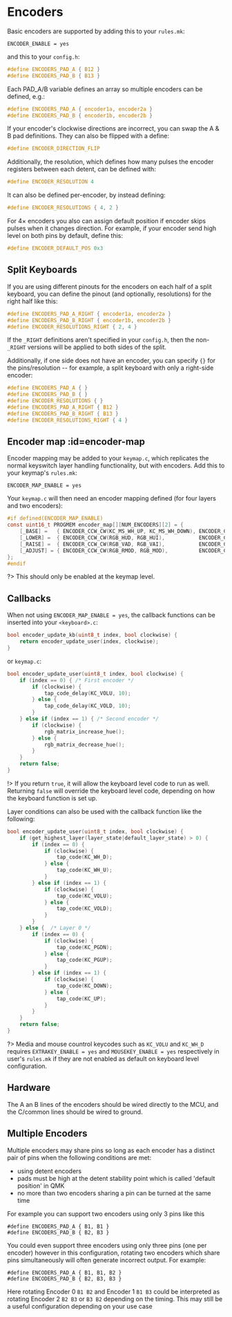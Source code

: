 # Encoders

Basic encoders are supported by adding this to your `rules.mk`:

```make
ENCODER_ENABLE = yes
```

and this to your `config.h`:

```c
#define ENCODERS_PAD_A { B12 }
#define ENCODERS_PAD_B { B13 }
```

Each PAD_A/B variable defines an array so multiple encoders can be defined, e.g.:

```c
#define ENCODERS_PAD_A { encoder1a, encoder2a }
#define ENCODERS_PAD_B { encoder1b, encoder2b }
```

If your encoder's clockwise directions are incorrect, you can swap the A & B pad definitions.  They can also be flipped with a define:

```c
#define ENCODER_DIRECTION_FLIP
```

Additionally, the resolution, which defines how many pulses the encoder registers between each detent, can be defined with:

```c
#define ENCODER_RESOLUTION 4
```

It can also be defined per-encoder, by instead defining:

```c
#define ENCODER_RESOLUTIONS { 4, 2 }
```

For 4× encoders you also can assign default position if encoder skips pulses when it changes direction. For example, if your encoder send high level on both pins by default, define this:

```c
#define ENCODER_DEFAULT_POS 0x3
```

## Split Keyboards

If you are using different pinouts for the encoders on each half of a split keyboard, you can define the pinout (and optionally, resolutions) for the right half like this:

```c
#define ENCODERS_PAD_A_RIGHT { encoder1a, encoder2a }
#define ENCODERS_PAD_B_RIGHT { encoder1b, encoder2b }
#define ENCODER_RESOLUTIONS_RIGHT { 2, 4 }
```

If the `_RIGHT` definitions aren't specified in your `config.h`, then the non-`_RIGHT` versions will be applied to both sides of the split.

Additionally, if one side does not have an encoder, you can specify `{}` for the pins/resolution -- for example, a split keyboard with only a right-side encoder:

```c
#define ENCODERS_PAD_A { }
#define ENCODERS_PAD_B { }
#define ENCODER_RESOLUTIONS { }
#define ENCODERS_PAD_A_RIGHT { B12 }
#define ENCODERS_PAD_B_RIGHT { B13 }
#define ENCODER_RESOLUTIONS_RIGHT { 4 }
```

## Encoder map :id=encoder-map

Encoder mapping may be added to your `keymap.c`, which replicates the normal keyswitch layer handling functionality, but with encoders. Add this to your keymap's `rules.mk`:

```make
ENCODER_MAP_ENABLE = yes
```

Your `keymap.c` will then need an encoder mapping defined (for four layers and two encoders):

```c
#if defined(ENCODER_MAP_ENABLE)
const uint16_t PROGMEM encoder_map[][NUM_ENCODERS][2] = {
    [_BASE] =   { ENCODER_CCW_CW(KC_MS_WH_UP, KC_MS_WH_DOWN), ENCODER_CCW_CW(KC_VOLD, KC_VOLU)  },
    [_LOWER] =  { ENCODER_CCW_CW(RGB_HUD, RGB_HUI),           ENCODER_CCW_CW(RGB_SAD, RGB_SAI)  },
    [_RAISE] =  { ENCODER_CCW_CW(RGB_VAD, RGB_VAI),           ENCODER_CCW_CW(RGB_SPD, RGB_SPI)  },
    [_ADJUST] = { ENCODER_CCW_CW(RGB_RMOD, RGB_MOD),          ENCODER_CCW_CW(KC_RIGHT, KC_LEFT) },
};
#endif
```

?> This should only be enabled at the keymap level.

## Callbacks

When not using `ENCODER_MAP_ENABLE = yes`, the callback functions can be inserted into your `<keyboard>.c`:

```c
bool encoder_update_kb(uint8_t index, bool clockwise) {
    return encoder_update_user(index, clockwise);
}
```

or `keymap.c`:

```c
bool encoder_update_user(uint8_t index, bool clockwise) {
    if (index == 0) { /* First encoder */
        if (clockwise) {
            tap_code_delay(KC_VOLU, 10);
        } else {
            tap_code_delay(KC_VOLD, 10);
        }
    } else if (index == 1) { /* Second encoder */
        if (clockwise) {
            rgb_matrix_increase_hue();
        } else {
            rgb_matrix_decrease_hue();
        }
    }
    return false;
}
```

!> If you return `true`, it will allow the keyboard level code to run as well. Returning `false` will override the keyboard level code, depending on how the keyboard function is set up. 

Layer conditions can also be used with the callback function like the following:

```c
bool encoder_update_user(uint8_t index, bool clockwise) {
    if (get_highest_layer(layer_state|default_layer_state) > 0) {
        if (index == 0) {
            if (clockwise) {
                tap_code(KC_WH_D);
            } else {
                tap_code(KC_WH_U);
            }
        } else if (index == 1) {
            if (clockwise) {
                tap_code(KC_VOLU);
            } else {
                tap_code(KC_VOLD);
            }
        }
    } else {  /* Layer 0 */
        if (index == 0) {
            if (clockwise) {
                tap_code(KC_PGDN);
            } else {
                tap_code(KC_PGUP);
            }
        } else if (index == 1) {
            if (clockwise) {
                tap_code(KC_DOWN);
            } else {
                tap_code(KC_UP);
            }
        }
    }
    return false;
}
```

?> Media and mouse countrol keycodes such as `KC_VOLU` and `KC_WH_D` requires `EXTRAKEY_ENABLE = yes` and `MOUSEKEY_ENABLE = yes` respectively in user's `rules.mk` if they are not enabled as default on keyboard level configuration.

## Hardware

The A an B lines of the encoders should be wired directly to the MCU, and the C/common lines should be wired to ground.

## Multiple Encoders

Multiple encoders may share pins so long as each encoder has a distinct pair of pins when the following conditions are met:
- using detent encoders
- pads must be high at the detent stability point which is called 'default position' in QMK
- no more than two encoders sharing a pin can be turned at the same time 

For example you can support two encoders using only 3 pins like this
```
#define ENCODERS_PAD_A { B1, B1 }
#define ENCODERS_PAD_B { B2, B3 }
```

You could even support three encoders using only three pins (one per encoder) however in this configuration, rotating two encoders which share pins simultaneously will often generate incorrect output. For example:
```
#define ENCODERS_PAD_A { B1, B1, B2 }
#define ENCODERS_PAD_B { B2, B3, B3 }
```
Here rotating Encoder 0 `B1 B2` and Encoder 1 `B1 B3` could be interpreted as rotating Encoder 2 `B2 B3` or `B3 B2` depending on the timing. This may still be a useful configuration depending on your use case 
